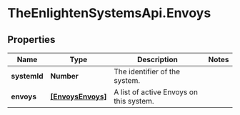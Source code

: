 # TheEnlightenSystemsApi.Envoys

## Properties

Name | Type | Description | Notes
------------ | ------------- | ------------- | -------------
**systemId** | **Number** | The identifier of the system. | 
**envoys** | [**[EnvoysEnvoys]**](EnvoysEnvoys.md) | A list of active Envoys on this system. | 


